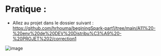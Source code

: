 # Pratique :

- Allez au projet dans le dossier suivant : https://github.com/hrhouma/beginingSpark-part1/tree/main/A11%20-%20env%20de%20DEV%20Distribu%C3%A9%20-%20PROJET%202/correction1

![image](https://github.com/hrhouma/beginingSpark-part1/assets/10111526/aa7437d0-08f7-446b-9b24-2f02fea21459)

